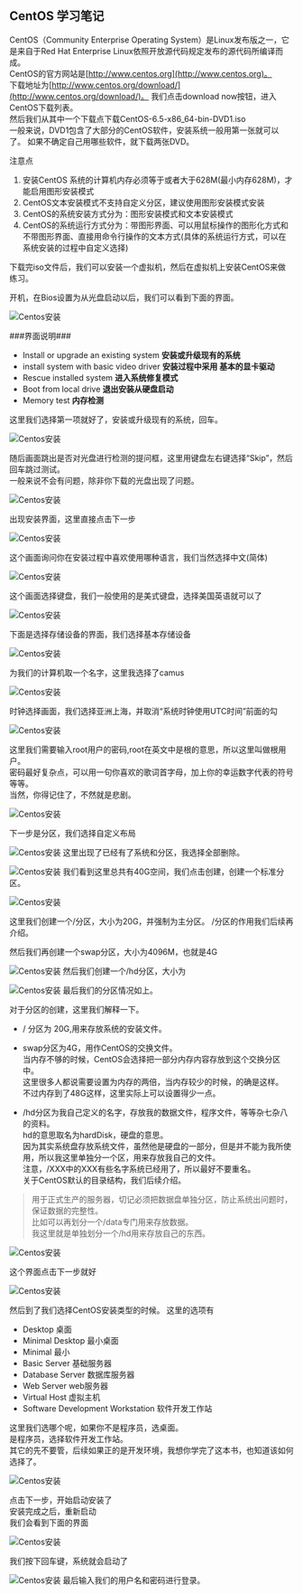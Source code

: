 ## CentOS 学习笔记 ##
CentOS（Community Enterprise Operating System）是Linux发布版之一，它是来自于Red Hat Enterprise Linux依照开放源代码规定发布的源代码所编译而成。  
CentOS的官方网站是[http://www.centos.org](http://www.centos.org)。  
下载地址为[http://www.centos.org/download/](http://www.centos.org/download/)。
我们点击download now按钮，进入CentOS下载列表。   
然后我们从其中一个下载点下载CentOS-6.5-x86_64-bin-DVD1.iso   
一般来说，DVD1包含了大部分的CentOS软件，安装系统一般用第一张就可以了。 
如果不确定自己用哪些软件，就下载两张DVD。   

注意点  
1. 安装CentOS 系统的计算机内存必须等于或者大于628M(最小内存628M)，才能启用图形安装模式   
3. CentOS文本安装模式不支持自定义分区，建议使用图形安装模式安装  
4. CentOS的系统安装方式分为：图形安装模式和文本安装模式  
5. CentOS的系统运行方式分为：带图形界面、可以用鼠标操作的图形化方式和不带图形界面、直接用命令行操作的文本方式(具体的系统运行方式，可以在系统安装的过程中自定义选择)   

下载完iso文件后，我们可以安装一个虚拟机，然后在虚拟机上安装CentOS来做练习。   


开机，在Bios设置为从光盘启动以后，我们可以看到下面的界面。

  ![Centos安装](/img/CentOSInstall001.jpg)

###界面说明###
- Install or upgrade an existing system **安装或升级现有的系统**  
- install system with basic video driver **安装过程中采用 基本的显卡驱动**  
- Rescue installed system **进入系统修复模式**  
- Boot from local drive **退出安装从硬盘启动**  
- Memory test **内存检测**  

这里我们选择第一项就好了，安装或升级现有的系统，回车。  

![Centos安装](/img/CentOSInstall002.jpg)


随后画面跳出是否对光盘进行检测的提问框，这里用键盘左右键选择“Skip”，然后回车跳过测试。   
一般来说不会有问题，除非你下载的光盘出现了问题。


![Centos安装](/img/CentOSInstall003.jpg)

出现安装界面，这里直接点击下一步

![Centos安装](/img/CentOSInstall004.jpg)

这个画面询问你在安装过程中喜欢使用哪种语言，我们当然选择中文(简体)

![Centos安装](/img/CentOSInstall005.jpg)

这个画面选择键盘，我们一般使用的是美式键盘，选择美国英语就可以了

![Centos安装](/img/CentOSInstall006.jpg)

下面是选择存储设备的界面，我们选择基本存储设备

![Centos安装](/img/CentOSInstall007.jpg)

为我们的计算机取一个名字，这里我选择了camus

![Centos安装](/img/CentOSInstall008.jpg)

时钟选择画面，我们选择亚洲上海，并取消“系统时钟使用UTC时间”前面的勾

![Centos安装](/img/CentOSInstall009.jpg)

这里我们需要输入root用户的密码,root在英文中是根的意思，所以这里叫做根用户。    
密码最好复杂点，可以用一句你喜欢的歌词首字母，加上你的幸运数字代表的符号等等。  
当然，你得记住了，不然就是悲剧。  

![Centos安装](/img/CentOSInstall010.jpg)

下一步是分区，我们选择自定义布局

![Centos安装](/img/CentOSInstall011.jpg)
这里出现了已经有了系统和分区，我选择全部删除。

![Centos安装](/img/CentOSInstall012.jpg)
我们看到这里总共有40G空间，我们点击创建，创建一个标准分区。

![Centos安装](/img/CentOSInstall013.jpg)

这里我们创建一个/分区，大小为20G，并强制为主分区。
/分区的作用我们后续再介绍。

然后我们再创建一个swap分区，大小为4096M，也就是4G

![Centos安装](/img/CentOSInstall014.jpg)
然后我们创建一个/hd分区，大小为

![Centos安装](/img/CentOSInstall015.jpg)
最后我们的分区情况如上。

对于分区的创建，这里我们解释一下。   

- / 分区为 20G,用来存放系统的安装文件。 

 
- swap分区为4G，用作CentOS的交换文件。     
当内存不够的时候，CentOS会选择把一部分内存内容存放到这个交换分区中。  
这里很多人都说需要设置为内存的两倍，当内存较少的时候，的确是这样。     
不过内存到了48G这样，这里实际上可以设置得少一点。    

- /hd分区为我自己定义的名字，存放我的数据文件，程序文件，等等杂七杂八的资料。     
		hd的意思取名为hardDisk，硬盘的意思。      
		因为其实系统盘存放系统文件，虽然他是硬盘的一部分，但是并不能为我所使用，所以我这里单独分一个区，用来存放我自己的文件。     
		注意，/XXX中的XXX有些名字系统已经用了，所以最好不要重名。   
		关于CentOS默认的目录结构，我们后续介绍。   

 
> 用于正式生产的服务器，切记必须把数据盘单独分区，防止系统出问题时，保证数据的完整性。    
> 比如可以再划分一个/data专门用来存放数据。  
> 我这里就是单独划分一个/hd用来存放自己的东西。


![Centos安装](/img/CentOSInstall016.jpg)

这个界面点击下一步就好

![Centos安装](/img/CentOSInstall017.jpg)

然后到了我们选择CentOS安装类型的时候。
这里的选项有

- Desktop 桌面
- Minimal Desktop 最小桌面
- Minimal 最小
- Basic Server 基础服务器
- Database Server 数据库服务器
- Web Server web服务器
- Virtual Host 虚拟主机
- Software Development Workstation 软件开发工作站

这里我们选哪个呢，如果你不是程序员，选桌面。  
是程序员，选择软件开发工作站。  
其它的先不要管，后续如果正的是开发环境，我想你学完了这本书，也知道该如何选择了。  

![Centos安装](/img/CentOSInstall018.jpg)

点击下一步，开始启动安装了  
安装完成之后，重新启动  
我们会看到下面的界面  

![Centos安装](/img/CentOSInstall019.jpg)

我们按下回车键，系统就会启动了

![Centos安装](/img/CentOSInstall020.jpg)
最后输入我们的用户名和密码进行登录。